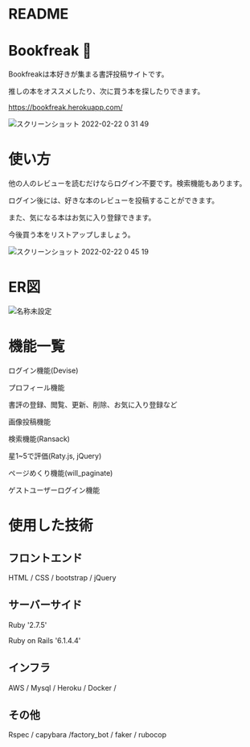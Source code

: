 # README

# Bookfreak :book:
Bookfreakは本好きが集まる書評投稿サイトです。

推しの本をオススメしたり、次に買う本を探したりできます。

https://bookfreak.herokuapp.com/

![スクリーンショット 2022-02-22 0 31 49](https://user-images.githubusercontent.com/67816862/154985940-ea54bfea-f03d-4f9b-a5b7-22ecdb4808e6.png)

# 使い方

他の人のレビューを読むだけならログイン不要です。検索機能もあります。

ログイン後には、好きな本のレビューを投稿することができます。

また、気になる本はお気に入り登録できます。

今後買う本をリストアップしましょう。

![スクリーンショット 2022-02-22 0 45 19](https://user-images.githubusercontent.com/67816862/154987472-8920ccbf-1b15-44b0-8ca5-e4d8ba45f8a8.png)

# ER図

![名称未設定](https://user-images.githubusercontent.com/67816862/155001311-e4af7edb-f618-46b4-8a27-8583875eb3e7.jpg)

# 機能一覧

ログイン機能(Devise)

プロフィール機能

書評の登録、閲覧、更新、削除、お気に入り登録など

画像投稿機能

検索機能(Ransack)

星1~5で評価(Raty.js, jQuery)

ページめくり機能(will_paginate)

ゲストユーザーログイン機能

# 使用した技術

## フロントエンド

HTML / CSS / bootstrap / jQuery

## サーバーサイド

Ruby '2.7.5'

Ruby on Rails '6.1.4.4'

## インフラ

AWS / Mysql / Heroku / Docker / 

## その他

Rspec / capybara /factory_bot / faker / rubocop
